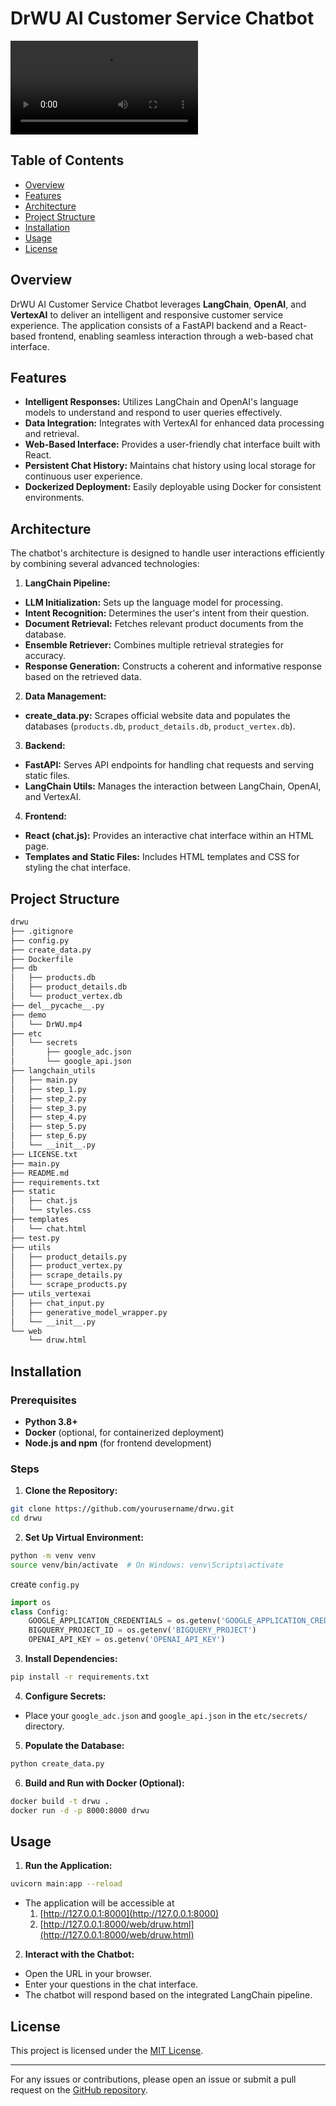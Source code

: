 # DrWU AI Customer Service Chatbot

![DrWU AI Assistant](demo/DrWU.mp4)

## Table of Contents

- [Overview](#overview)
- [Features](#features)
- [Architecture](#architecture)
- [Project Structure](#project-structure)
- [Installation](#installation)
- [Usage](#usage)
- [License](#license)

## Overview

DrWU AI Customer Service Chatbot leverages **LangChain**, **OpenAI**, and **VertexAI** to deliver an intelligent and responsive customer service experience. The application consists of a FastAPI backend and a React-based frontend, enabling seamless interaction through a web-based chat interface.

## Features

- **Intelligent Responses:** Utilizes LangChain and OpenAI's language models to understand and respond to user queries effectively.
- **Data Integration:** Integrates with VertexAI for enhanced data processing and retrieval.
- **Web-Based Interface:** Provides a user-friendly chat interface built with React.
- **Persistent Chat History:** Maintains chat history using local storage for continuous user experience.
- **Dockerized Deployment:** Easily deployable using Docker for consistent environments.

## Architecture

The chatbot's architecture is designed to handle user interactions efficiently by combining several advanced technologies:

1. **LangChain Pipeline:**

- **LLM Initialization:** Sets up the language model for processing.
- **Intent Recognition:** Determines the user's intent from their question.
- **Document Retrieval:** Fetches relevant product documents from the database.
- **Ensemble Retriever:** Combines multiple retrieval strategies for accuracy.
- **Response Generation:** Constructs a coherent and informative response based on the retrieved data.

2. **Data Management:**

- **create_data.py:** Scrapes official website data and populates the databases (`products.db`, `product_details.db`, `product_vertex.db`).

3. **Backend:**

- **FastAPI:** Serves API endpoints for handling chat requests and serving static files.
- **LangChain Utils:** Manages the interaction between LangChain, OpenAI, and VertexAI.

4. **Frontend:**

- **React (chat.js):** Provides an interactive chat interface within an HTML page.
- **Templates and Static Files:** Includes HTML templates and CSS for styling the chat interface.

## Project Structure

```bash
drwu
├── .gitignore
├── config.py
├── create_data.py
├── Dockerfile
├── db
│   ├── products.db
│   ├── product_details.db
│   └── product_vertex.db
├── del__pycache__.py
├── demo
│   └── DrWU.mp4
├── etc
│   └── secrets
│       ├── google_adc.json
│       └── google_api.json
├── langchain_utils
│   ├── main.py
│   ├── step_1.py
│   ├── step_2.py
│   ├── step_3.py
│   ├── step_4.py
│   ├── step_5.py
│   ├── step_6.py
│   └── __init__.py
├── LICENSE.txt
├── main.py
├── README.md
├── requirements.txt
├── static
│   ├── chat.js
│   └── styles.css
├── templates
│   └── chat.html
├── test.py
├── utils
│   ├── product_details.py
│   ├── product_vertex.py
│   ├── scrape_details.py
│   └── scrape_products.py
├── utils_vertexai
│   ├── chat_input.py
│   ├── generative_model_wrapper.py
│   └── __init__.py
└── web
    └── druw.html
```

## Installation

### Prerequisites

- **Python 3.8+**
- **Docker** (optional, for containerized deployment)
- **Node.js and npm** (for frontend development)

### Steps

1. **Clone the Repository:**

```bash
git clone https://github.com/yourusername/drwu.git
cd drwu
```

2. **Set Up Virtual Environment:**

```bash
python -m venv venv
source venv/bin/activate  # On Windows: venv\Scripts\activate
```

create `config.py`
```python
import os
class Config:
    GOOGLE_APPLICATION_CREDENTIALS = os.getenv('GOOGLE_APPLICATION_CREDENTIALS')
    BIGQUERY_PROJECT_ID = os.getenv('BIGQUERY_PROJECT')
    OPENAI_API_KEY = os.getenv('OPENAI_API_KEY')
```

3. **Install Dependencies:**

```bash
pip install -r requirements.txt
```

4. **Configure Secrets:**

- Place your `google_adc.json` and `google_api.json` in the `etc/secrets/` directory.

5. **Populate the Database:**

```bash
python create_data.py
```

6. **Build and Run with Docker (Optional):**

```bash
docker build -t drwu .
docker run -d -p 8000:8000 drwu
```

## Usage

1. **Run the Application:**

```bash
uvicorn main:app --reload
```

- The application will be accessible at 
    1. [http://127.0.0.1:8000](http://127.0.0.1:8000)
    2. [http://127.0.0.1:8000/web/druw.html](http://127.0.0.1:8000/web/druw.html)

2. **Interact with the Chatbot:**

- Open the URL in your browser.
- Enter your questions in the chat interface.
- The chatbot will respond based on the integrated LangChain pipeline.

## License

This project is licensed under the [MIT License](LICENSE.txt).

---

For any issues or contributions, please open an issue or submit a pull request on the [GitHub repository](https://github.com/NyannNya/drwu).
